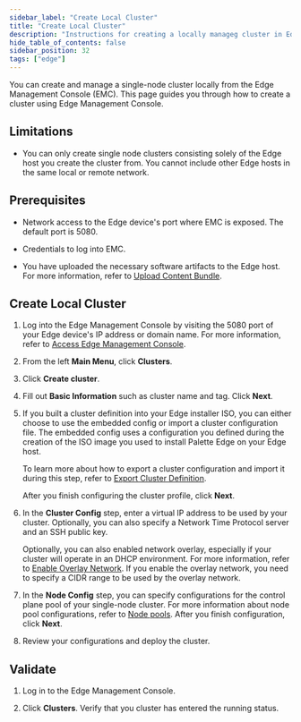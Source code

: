 ```yaml
---
sidebar_label: "Create Local Cluster"
title: "Create Local Cluster"
description: "Instructions for creating a locally manageg cluster in Edge Host Management Console."
hide_table_of_contents: false
sidebar_position: 32
tags: ["edge"]
---
```


You can create and manage a single-node cluster locally from the Edge Management Console (EMC). This page guides you
through how to create a cluster using Edge Management Console.

## Limitations

- You can only create single node clusters consisting solely of the Edge host you create the cluster from. You cannot
  include other Edge hosts in the same local or remote network.

## Prerequisites

- Network access to the Edge device's port where EMC is exposed. The default port is 5080.

- Credentials to log into EMC.

- You have uploaded the necessary software artifacts to the Edge host. For more information, refer to
  [Upload Content Bundle](./upload-content-bundle.md).

## Create Local Cluster

1. Log into the Edge Management Console by visiting the 5080 port of your Edge device's IP address or domain name. For
   more information, refer to [Access Edge Management Console](./access-console.md).

2. From the left **Main Menu**, click **Clusters**.

3. Click **Create cluster**.

4. Fill out **Basic Information** such as cluster name and tag. Click **Next**.

5. If you built a cluster definition into your Edge installer ISO, you can either choose to use the embedded config or
   import a cluster configuration file. The embedded config uses a configuration you defined during the creation of the
   ISO image you used to install Palette Edge on your Edge host.

   To learn more about how to export a cluster configuration and import it during this step, refer to
   [Export Cluster Definition](./export-cluster-definition.md).

   After you finish configuring the cluster profile, click **Next**.

6. In the **Cluster Config** step, enter a virtual IP address to be used by your cluster. Optionally, you can also
   specify a Network Time Protocol server and an SSH public key.

   Optionally, you can also enabled network overlay, especially if your cluster will operate in an DHCP environment. For
   more information, refer to [Enable Overlay Network](../networking/vxlan-overlay.md). If you enable the overlay
   network, you need to specify a CIDR range to be used by the overlay network.

7. In the **Node Config** step, you can specify configurations for the control plane pool of your single-node cluster. For more
   information about node pool configurations, refer to [Node pools](../../cluster-management/node-pool.md). After you
   finish configuration, click **Next**.

8. Review your configurations and deploy the cluster.

## Validate

1. Log in to the Edge Management Console.

2. Click **Clusters**. Verify that you cluster has entered the running status.
